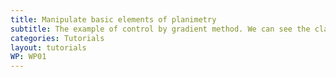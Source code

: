 ```yaml
---
title: Manipulate basic elements of planimetry
subtitle: The example of control by gradient method. We can see the classical gradient method by constrains 
categories: Tutorials
layout: tutorials
WP: WP01
---
```


